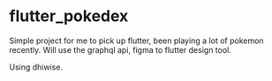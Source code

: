 # flutter_pokedex
Simple project for me to pick up flutter, been playing a lot of pokemon recently. Will use the graphql api, figma to flutter design tool.


Using dhiwise.
